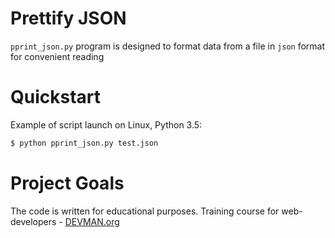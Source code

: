 
# Prettify JSON
`pprint_json.py` program is designed to format data from a file in `json` format for convenient reading

# Quickstart

Example of script launch on Linux, Python 3.5:
```bash
$ python pprint_json.py test.json

```
# Project Goals
The code is written for educational purposes. Training course for web-developers - [DEVMAN.org](https://devman.org)
